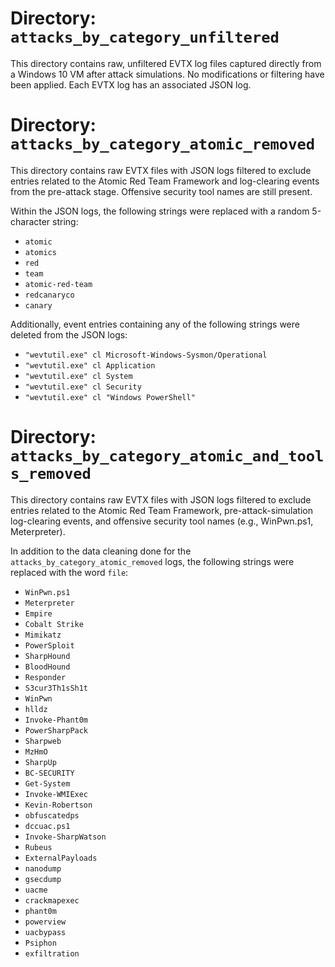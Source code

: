 # **Directory: `attacks_by_category_unfiltered`**  
This directory contains raw, unfiltered EVTX log files captured directly from a Windows 10 VM after attack simulations. No modifications or filtering have been applied. Each EVTX log has an associated JSON log.
# **Directory: `attacks_by_category_atomic_removed`**  
This directory contains raw EVTX files with JSON logs filtered to exclude entries related to the Atomic Red Team Framework and log-clearing events from the pre-attack stage. Offensive security tool names are still present.

Within the JSON logs, the following strings were replaced with a random 5-character string:
- `atomic`
- `atomics`
- `red`
- `team`
- `atomic-red-team`
- `redcanaryco`
- `canary`

Additionally, event entries containing any of the following strings were deleted from the JSON logs:
- `"wevtutil.exe" cl Microsoft-Windows-Sysmon/Operational`
- `"wevtutil.exe" cl Application`
- `"wevtutil.exe" cl System`
- `"wevtutil.exe" cl Security`
- `"wevtutil.exe" cl "Windows PowerShell"`

# **Directory: `attacks_by_category_atomic_and_tools_removed`**  
This directory contains raw EVTX files with JSON logs filtered to exclude entries related to the Atomic Red Team Framework, pre-attack-simulation log-clearing events, and offensive security tool names (e.g., WinPwn.ps1, Meterpreter).

In addition to the data cleaning done for the `attacks_by_category_atomic_removed` logs, the following strings were replaced with the word `file`:
- `WinPwn.ps1`
- `Meterpreter`
- `Empire`
- `Cobalt Strike`
- `Mimikatz`
- `PowerSploit`
- `SharpHound`
- `BloodHound`
- `Responder`
- `S3cur3Th1sSh1t`
- `WinPwn`
- `hlldz`
- `Invoke-Phant0m`
- `PowerSharpPack`
- `Sharpweb`
- `MzHmO`
- `SharpUp`
- `BC-SECURITY`
- `Get-System`
- `Invoke-WMIExec`
- `Kevin-Robertson`
- `obfuscatedps`
- `dccuac.ps1`
- `Invoke-SharpWatson`
- `Rubeus`
- `ExternalPayloads`
- `nanodump`
- `gsecdump`
- `uacme`
- `crackmapexec`
- `phant0m`
- `powerview`
- `uacbypass`
- `Psiphon`
- `exfiltration`